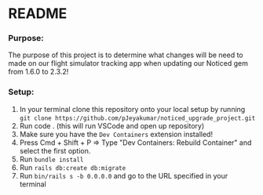 # README
### Purpose: 
The purpose of this project is to determine what changes will be need to made on our flight simulator tracking app when updating our Noticed gem from 1.6.0 to 2.3.2!

### Setup:
1. In your terminal clone this repository onto your local setup by running `git clone https://github.com/pJeyakumar/noticed_upgrade_project.git`
2. Run code . (this will run VSCode and open up repository)
3. Make sure you have the `Dev Containers` extension installed!
4. Press Cmd + Shift + P => Type "Dev Containers: Rebuild Container" and select the first option.
5. Run `bundle install`
6. Run `rails db:create db:migrate`
7. Run `bin/rails s -b 0.0.0.0` and go to the URL specified in your terminal
